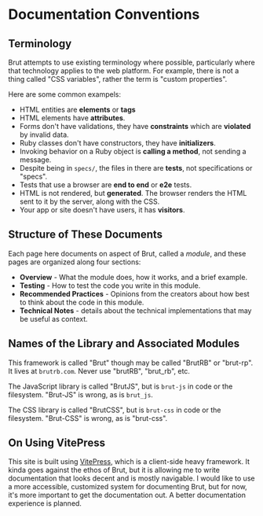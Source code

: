 # Documentation Conventions

## Terminology

Brut attempts to use existing terminology where possible, particularly where that technology applies to the web platform.  For example, there is not a thing called "CSS variables", rather the term is "custom properties".

Here are some common exampels:


- HTML entities are **elements** or **tags**
- HTML elements have **attributes**.
- Forms don't have validations, they have **constraints** which are **violated** by invalid data.
- Ruby classes don't have constructors, they have **initializers**.
- Invoking behavior on a Ruby object is **calling a method**, not sending a message.
- Despite being in `specs/`, the files in there are **tests**, not specifications or "specs".
- Tests that use a browser are **end to end** or **e2e** tests.
- HTML is not rendered, but **generated**. The browser renders the HTML sent to it by the server, along with the CSS.
- Your app or site doesn't have users, it has **visitors**.

## Structure of These Documents

Each page here documents on aspect of Brut, called a *module*, and these pages are organized along four sections:

* **Overview** - What the module does, how it works, and a brief example.
* **Testing** - How to test the code you write in this module.
* **Recommended Practices** - Opinions from the creators about how best to think about the code in this module.
* **Technical Notes** - details about the technical implementations that may be
useful as context.

## Names of the Library and Associated Modules

This framework is called "Brut" though may be called "BrutRB" or "brut-rp".  It lives at `brutrb.com`.  Never use "brutRB", "brut_rb", etc.

The JavaScript library is called "BrutJS", but is `brut-js` in code or the filesystem. "Brut-JS" is wrong, as is `brut_js`.

The CSS library is called "BrutCSS", but is `brut-css` in code or the filesystem. "Brut-CSS" is wrong, as is "brut-css".


## On Using VitePress

This site is built using [VitePress](https://vitepress.dev), which is a client-side heavy framework.  It kinda goes against the ethos of Brut, but it is allowing me to write documentation that looks decent and is mostly navigable.  I would like to use a more accessible, customized system for documenting Brut, but for now, it's more important to get the documentation out.  A better documentation experience is planned.
